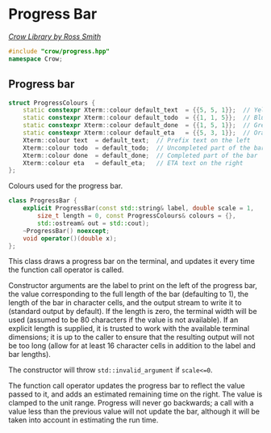 # Progress Bar

_[Crow Library by Ross Smith](index.html)_

```c++
#include "crow/progress.hpp"
namespace Crow;
```

## Progress bar

```c++
struct ProgressColours {
    static constexpr Xterm::colour default_text  = {{5, 5, 1}};  // Yellow
    static constexpr Xterm::colour default_todo  = {{1, 1, 5}};  // Blue
    static constexpr Xterm::colour default_done  = {{1, 5, 1}};  // Green
    static constexpr Xterm::colour default_eta   = {{5, 3, 1}};  // Orange
    Xterm::colour text  = default_text;  // Prefix text on the left
    Xterm::colour todo  = default_todo;  // Uncompleted part of the bar
    Xterm::colour done  = default_done;  // Completed part of the bar
    Xterm::colour eta   = default_eta;   // ETA text on the right
};
```

Colours used for the progress bar.

```c++
class ProgressBar {
    explicit ProgressBar(const std::string& label, double scale = 1,
        size_t length = 0, const ProgressColours& colours = {},
        std::ostream& out = std::cout);
    ~ProgressBar() noexcept;
    void operator()(double x);
};
```

This class draws a progress bar on the terminal, and updates it every time the
function call operator is called.

Constructor arguments are the label to print on the left of the progress bar,
the value corresponding to the full length of the bar (defaulting to 1), the
length of the bar in character cells, and the output stream to write it to
(standard output by default). If the length is zero, the terminal width will
be used (assumed to be 80 characters if the value is not available). If an
explicit length is supplied, it is trusted to work with the available
terminal dimensions; it is up to the caller to ensure that the resulting
output will not be too long (allow for at least 16 character cells in
addition to the label and bar lengths).

The constructor will throw `std::invalid_argument` if `scale<=0`.

The function call operator updates the progress bar to reflect the value
passed to it, and adds an estimated remaining time on the right. The value is
clamped to the unit range. Progress will never go backwards; a call with a
value less than the previous value will not update the bar, although it will
be taken into account in estimating the run time.
